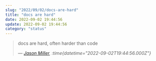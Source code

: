 ```yaml
---
slug: "2022/09/02/docs-are-hard"
title: "docs are hard"
date: 2022-09-02 19:44:56
update: 2022-09-02 19:44:56
category: "status"
---
```


> docs are hard, often harder than code
>
> <cite>&mdash; [Jason Miller](https://twitter.com/_developit/status/1565787881255337986), :time{datetime="2022-09-02T19:44:56.000Z"}</cite>
